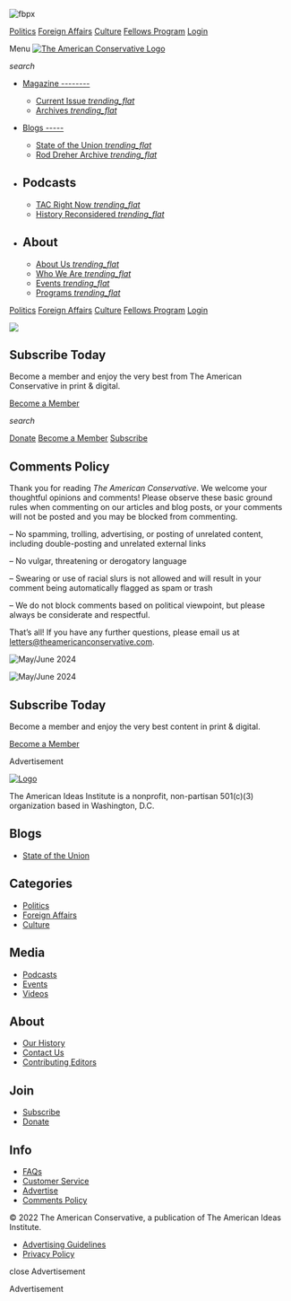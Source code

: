 ![fbpx](https://www.facebook.com/tr?id=2984517368534998&ev=PageView&noscript=1)          

[Politics](https://www.theamericanconservative.com/category/politics/) [Foreign Affairs](https://www.theamericanconservative.com/category/foreign-affairs/) [Culture](https://www.theamericanconservative.com/category/culture/) [Fellows Program](https://www.theamericanconservative.com/fellows/) [Login](https://www.theamericanconservative.com/login/)

Menu [![The American Conservative Logo](https://www.theamericanconservative.com/wp-content/themes/tac/dist/img/logo.svg)](https://www.theamericanconservative.com/)

 _search_

* [Magazine
    --------](https://www.theamericanconservative.com/)
    * [Current Issue _trending\_flat_](https://www.theamericanconservative.com/issue/?current)
    * [Archives _trending\_flat_](https://www.theamericanconservative.com/issue/)
* [Blogs
    -----](https://www.theamericanconservative.com/)
    * [State of the Union _trending\_flat_](https://www.theamericanconservative.com/blogs/state_of_the_union/)
    * [Rod Dreher Archive _trending\_flat_](https://www.theamericanconservative.com/blogs/dreher/)
* Podcasts
    --------
    
    * [TAC Right Now _trending\_flat_](https://amconrightnow.libsyn.com/)
    * [History Reconsidered _trending\_flat_](https://history-reconsidered.com/episodes/)
* About
    -----
    
    * [About Us _trending\_flat_](https://www.theamericanconservative.com/about-us/)
    * [Who We Are _trending\_flat_](https://www.theamericanconservative.com/who-we-are)
    * [Events _trending\_flat_](https://www.theamericanconservative.com/event)
    * [Programs _trending\_flat_](https://www.theamericanconservative.com/programs/)

[Politics](https://www.theamericanconservative.com/category/politics/) [Foreign Affairs](https://www.theamericanconservative.com/category/foreign-affairs/) [Culture](https://www.theamericanconservative.com/category/culture/) [Fellows Program](https://www.theamericanconservative.com/fellows/) [Login](https://www.theamericanconservative.com/login/)

![](https://www.theamericanconservative.com/wp-content/uploads/2022/06/Group-688.png)

Subscribe Today
---------------

Become a member and enjoy the very best from The American Conservative in print & digital.

[Become a Member](https://www.theamericanconservative.com/subscribe-monthly/)

 _search_

[Donate](https://www.theamericanconservative.com/donate) [Become a Member](https://www.theamericanconservative.com/subscribe-monthly) [Subscribe](https://www.theamericanconservative.com/subscribe)

Comments Policy
---------------

Thank you for reading _The American Conservative_. We welcome your thoughtful opinions and comments! Please observe these basic ground rules when commenting on our articles and blog posts, or your comments will not be posted and you may be blocked from commenting.

– No spamming, trolling, advertising, or posting of unrelated content, including double-posting and unrelated external links

– No vulgar, threatening or derogatory language

– Swearing or use of racial slurs is not allowed and will result in your comment being automatically flagged as spam or trash

– We do not block comments based on political viewpoint, but please always be considerate and respectful.

That’s all! If you have any further questions, please email us at [letters@theamericanconservative.com](mailto:letters@theamericanconservative.com).

![May/June 2024](https://www.theamericanconservative.com/wp-content/uploads/2024/04/TAC_May-June-24_Cover_Digital2.jpg)

![May/June 2024](https://www.theamericanconservative.com/wp-content/uploads/2024/04/TAC_May-June-24_Cover_Digital2.jpg)

Subscribe Today
---------------

Become a member and enjoy the very best content in print & digital.

[Become a Member](https://www.theamericanconservative.com/subscribe)

Advertisement

[![Logo](https://www.theamericanconservative.com/wp-content/themes/tac/dist/img/logo.svg)](https://www.theamericanconservative.com/)

The American Ideas Institute is a nonprofit, non-partisan 501(c)(3) organization based in Washington, D.C.

[](https://www.facebook.com/The.American.Conservative)[](https://twitter.com/amconmag)

Blogs
-----

* [State of the Union](https://www.theamericanconservative.com/blogs/state_of_the_union/)

Categories
----------

* [Politics](https://www.theamericanconservative.com/category/politics/)
* [Foreign Affairs](https://www.theamericanconservative.com/category/foreign-affairs/)
* [Culture](https://www.theamericanconservative.com/category/culture/)

Media
-----

* [Podcasts](https://www.theamericanconservative.com/podcast/)
* [Events](https://www.theamericanconservative.com/event)
* [Videos](https://www.theamericanconservative.com/video)

About
-----

* [Our History](https://www.theamericanconservative.com/about-us/)
* [Contact Us](https://www.theamericanconservative.com/contact-us/)
* [Contributing Editors](https://www.theamericanconservative.com/contributing-editors/)

Join
----

* [Subscribe](https://www.theamericanconservative.com/subscribe-monthly)
* [Donate](https://raisedonors.com/tac/donate)

Info
----

* [FAQs](https://www.theamericanconservative.com/frequently-asked-questions/)
* [Customer Service](https://www.theamericanconservative.com/customer-service/)
* [Advertise](https://www.theamericanconservative.com/advertise/)
* [Comments Policy](https://www.theamericanconservative.com/comments-policy)

© 2022 The American Conservative, a publication of The American Ideas Institute.

* [Advertising Guidelines](https://www.theamericanconservative.com/advertise)
* [Privacy Policy](https://www.theamericanconservative.com/privacy-policy)

close Advertisement

Advertisement